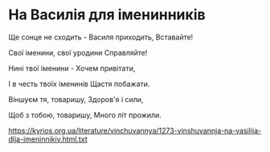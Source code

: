 На Василія для іменинників
================================================================

Ще сонце не сходить - Василя приходить,
Вставайте!

Свої іменини, свої уродини
Справляйте!

Нині твої іменини -
Хочем привітати,

І в честь твоїх іменинів
Щастя побажати.

Віншуєм тя, товаришу,
Здоров'я і сили,

Щоб з тобою, товаришу,
Много літ прожили.


https://kyrios.org.ua/literature/vinchuvannya/1273-vinshuvannja-na-vasilija-dlja-imeninnikiv.html.txt

